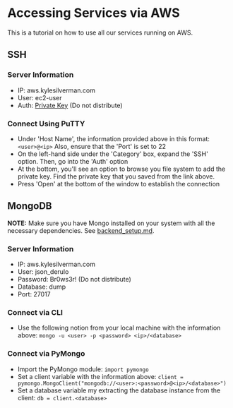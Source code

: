 # Accessing Services via AWS

This is a tutorial on how to use all our services running on AWS.

## SSH

### Server Information
* IP: aws.kylesilverman.com
* User: ec2-user
* Auth: [Private Key](https://drive.google.com/file/d/1n0IADU0a1ho1Jx_A81_kBRYFSu5XKKUp/view?usp=sharing) (Do not distribute)

### Connect Using PuTTY
* Under 'Host Name', the information provided above in this format: `<user>@<ip>` Also, ensure that the 'Port' is set to 22
* On the left-hand side under the 'Category' box, expand the 'SSH' option. Then, go into the 'Auth' option
* At the bottom, you'll see an option to browse you file system to add the private key. Find the private key that you saved from the link above.
* Press 'Open' at the bottom of the window to establish the connection

## MongoDB

**NOTE:** Make sure you have Mongo installed on your system with all the necessary dependencies. See [backend_setup.md](https://github.com/samjharris/FileBrowser/blob/master/backend_setup.md).

### Server Information
* IP: aws.kylesilverman.com
* User: json_derulo
* Password: Br0ws3r! (Do not distribute)
* Database: dump
* Port: 27017

### Connect via CLI
* Use the following notion from your local machine with the information above: `mongo -u <user> -p <password> <ip>/<database>`

### Connect via PyMongo
* Import the PyMongo module: `import pymongo`
* Set a client variable with the information above: `client = pymongo.MongoClient("mongodb://<user>:<password>@<ip>/<database>")`
* Set a database variable my extracting the database instance from the client: `db = client.<database>`